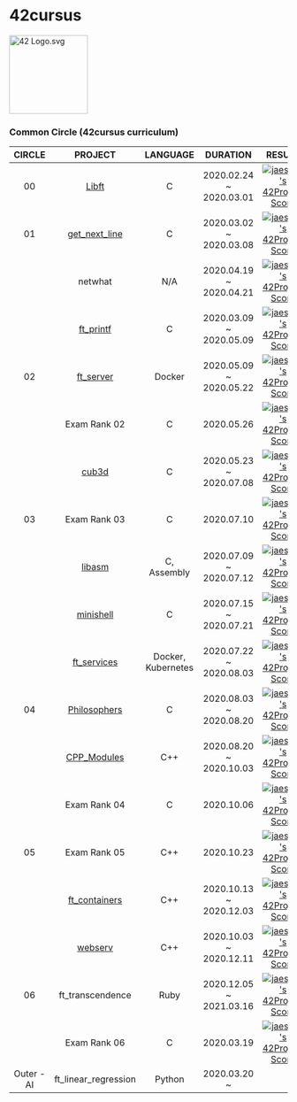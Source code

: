 # 42cursus

<p><img src="https://upload.wikimedia.org/wikipedia/commons/8/8d/42_Logo.svg" alt="42 Logo.svg" width="142"></p> 

### Common Circle (42cursus curriculum)

|CIRCLE	|PROJECT													|LANGUAGE			|DURATION					|RESULT																																		|LEVEL		|
|:--:		|:--:															|:-:				|:--:						|:--:																																		|:--:		|
|00			|[Libft](https://github.com/l-yohai/libft)					|C					|2020.02.24 ~ 2020.03.01	|[![jaeskim's 42Project Score](https://badge42.herokuapp.com/api/project/yohlee/Libft)](https://github.com/JaeSeoKim/badge42)				|*1 - 03%*	|
|01			|[get_next_line](https://github.com/l-yohai/get_next_line)	|C					|2020.03.02 ~ 2020.03.08	|[![jaeskim's 42Project Score](https://badge42.herokuapp.com/api/project/yohlee/get_next_line)](https://github.com/JaeSeoKim/badge42)		|*1 - 45%*	|
|				|netwhat													|N/A				|2020.04.19 ~ 2020.04.21	|[![jaeskim's 42Project Score](https://badge42.herokuapp.com/api/project/yohlee/netwhat)](https://github.com/JaeSeoKim/badge42)				|*1 - 66%*	|
|				|[ft_printf](https://github.com/l-yohai/ft_printf)			|C					|2020.03.09 ~ 2020.05.09	|[![jaeskim's 42Project Score](https://badge42.herokuapp.com/api/project/yohlee/ft_printf)](https://github.com/JaeSeoKim/badge42)			|*2 - 02%*	|
|02			|[ft_server](https://github.com/l-yohai/ft_server)			|Docker				|2020.05.09 ~ 2020.05.22	|[![jaeskim's 42Project Score](https://badge42.herokuapp.com/api/project/yohlee/ft_server)](https://github.com/JaeSeoKim/badge42)			|*2 - 30%*	|
|				|Exam Rank 02												|C					|2020.05.26					|[![jaeskim's 42Project Score](https://badge42.herokuapp.com/api/project/yohlee/Exam%20Rank%2002)](https://github.com/JaeSeoKim/badge42)	|*2 - 30%*	|
|				|[cub3d](https://github.com/l-yohai/cub3d)					|C					|2020.05.23 ~ 2020.07.08	|[![jaeskim's 42Project Score](https://badge42.herokuapp.com/api/project/yohlee/cub3d)](https://github.com/JaeSeoKim/badge42)				|*3 - 09%*	|
|03			|Exam Rank 03												|C					|2020.07.10					|[![jaeskim's 42Project Score](https://badge42.herokuapp.com/api/project/yohlee/Exam%20Rank%2003)](https://github.com/JaeSeoKim/badge42)	|*3 - 09%*	|
|				|[libasm](https://github.com/l-yohai/libasm)				|C, Assembly		|2020.07.09 ~ 2020.07.12	|[![jaeskim's 42Project Score](https://badge42.herokuapp.com/api/project/yohlee/libasm)](https://github.com/JaeSeoKim/badge42)				|*3 - 30%*	|
|				|[minishell](https://github.com/l-yohai/minishell)			|C					|2020.07.15 ~ 2020.07.21	|[![jaeskim's 42Project Score](https://badge42.herokuapp.com/api/project/yohlee/minishell)](https://github.com/JaeSeoKim/badge42)			|*3 - 92%*	|
|				|[ft_services](https://github.com/l-yohai/ft_services)		|Docker, Kubernetes	|2020.07.22 ~ 2020.08.03	|[![jaeskim's 42Project Score](https://badge42.herokuapp.com/api/project/yohlee/ft_services)](https://github.com/JaeSeoKim/badge42)			|*4 - 05%*	|
|04			|[Philosophers](https://github.com/l-yohai/philosophers)	|C					|2020.08.03 ~ 2020.08.20	|[![jaeskim's 42Project Score](https://badge42.herokuapp.com/api/project/yohlee/Philosophers)](https://github.com/JaeSeoKim/badge42)		|*4 - 32%*	|
|				|[CPP_Modules](https://github.com/l-yohai/CPP_Modules)		|C++				|2020.08.20 ~ 2020.10.03	|[![jaeskim's 42Project Score](https://badge42.herokuapp.com/api/project/yohlee/CPP%20Module%2008)](https://github.com/JaeSeoKim/badge42)	|*5 - 05%*	|
|				|Exam Rank 04												|C					|2020.10.06					|[![jaeskim's 42Project Score](https://badge42.herokuapp.com/api/project/yohlee/Exam%20Rank%2004)](https://github.com/JaeSeoKim/badge42)	|*5 - 05%*	|
|05			|Exam Rank 05												|C++				|2020.10.23					|[![jaeskim's 42Project Score](https://badge42.herokuapp.com/api/project/yohlee/Exam%20Rank%2005)](https://github.com/JaeSeoKim/badge42)	|*5 - 05%*	|
|				|[ft_containers](https://github.com/l-yohai/ft_containers)	|C++				|2020.10.13 ~	2020.12.03	|[![jaeskim's 42Project Score](https://badge42.herokuapp.com/api/project/yohlee/ft_containers)](https://github.com/JaeSeoKim/badge42)		|*5 - 31%*	|
|				|[webserv](https://github.com/l-yohai/webserv)				|C++				|2020.10.03 ~	2020.12.11	|[![jaeskim's 42Project Score](https://badge42.herokuapp.com/api/project/yohlee/webserv)](https://github.com/JaeSeoKim/badge42) 	|*6 - 49%*	|
|06			|ft_transcendence										|Ruby				|2020.12.05 ~	2021.03.16	|[![jaeskim's 42Project Score](https://badge42.herokuapp.com/api/project/yohlee/ft_transcendence)](https://github.com/JaeSeoKim/badge42)							|*9 - 19%*		|
|				|Exam Rank 06												|C					|2020.03.19							|[![jaeskim's 42Project Score](https://badge42.herokuapp.com/api/project/yohlee/Exam%20Rank%2006)](https://github.com/JaeSeoKim/badge42)			|*9 - 19%*		|
|Outer - AI	|ft_linear_regression												|Python					|2020.03.20	~						|			|		|
